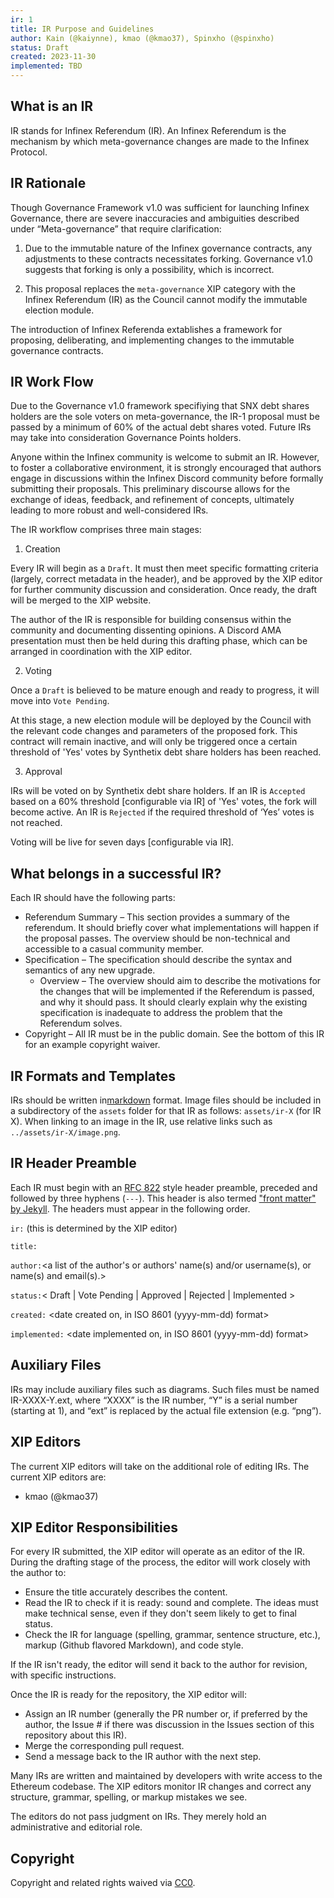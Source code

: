 ```yaml
---
ir: 1
title: IR Purpose and Guidelines
author: Kain (@kaiynne), kmao (@kmao37), Spinxho (@spinxho)
status: Draft
created: 2023-11-30
implemented: TBD
---
```



## What is an IR

IR stands for Infinex Referendum (IR). An Infinex Referendum is the mechanism by which meta-governance changes are made to the Infinex Protocol.

## IR Rationale

Though Governance Framework v1.0 was sufficient for launching Infinex Governance, there are severe inaccuracies and ambiguities described under “Meta-governance” that require clarification:

1. Due to the immutable nature of the Infinex governance contracts, any adjustments to these contracts necessitates forking. Governance v1.0 suggests that forking is only a possibility, which is incorrect. 

2. This proposal replaces the `meta-governance` XIP category with the Infinex Referendum (IR) as the Council cannot modify the immutable election module.

The introduction of Infinex Referenda extablishes a framework for proposing, deliberating, and implementing changes to the immutable governance contracts.

## IR Work Flow

Due to the Governance v1.0 framework specifiying that SNX debt shares holders are the sole voters on meta-governance, the IR-1 proposal must be passed by a minimum of 60% of the actual debt shares voted. Future IRs may take into consideration Governance Points holders. 

Anyone within the Infinex community is welcome to submit an IR. However, to foster a collaborative environment, it is strongly encouraged that authors engage in discussions within the Infinex Discord community before formally submitting their proposals. This preliminary discourse allows for the exchange of ideas, feedback, and refinement of concepts, ultimately leading to more robust and well-considered IRs.

The IR workflow comprises three main stages:

1. Creation

Every IR will begin as a `Draft`. It must then meet specific formatting criteria (largely, correct metadata in the header), and be approved by the XIP editor for further community discussion and consideration. Once ready, the draft will be merged to the XIP website.

The author of the IR is responsible for building consensus within the community and documenting dissenting opinions. A Discord AMA presentation must then be held during this drafting phase, which can be arranged in coordination with the XIP editor.

2. Voting

Once a `Draft` is believed to be mature enough and ready to progress, it will move into `Vote Pending`.

At this stage, a new election module will be deployed by the Council with the relevant code changes and parameters of the proposed fork. This contract will remain inactive, and will only be triggered once a certain threshold of 'Yes' votes by Synthetix debt share holders has been reached.

3. Approval

IRs will be voted on by Synthetix debt share holders. If an IR is `Accepted` based on a 60% threshold [configurable via IR] of 'Yes' votes, the fork will become active. An IR is `Rejected` if the required threshold of ‘Yes’ votes is not reached. 

Voting will be live for seven days [configurable via IR].

## What belongs in a successful IR?

Each IR should have the following parts:

- Referendum Summary – This section provides a summary of the referendum. It should briefly cover what implementations will happen if the proposal passes. The overview should be non-technical and accessible to a casual community member.
- Specification – The specification should describe the syntax and semantics of any new upgrade.
    - Overview – The overview should aim to describe the motivations for the changes that will be implemented if the Referendum is passed, and why it should pass.  It should clearly explain why the existing specification is inadequate to address the problem that the Referendum solves.
- Copyright – All IR must be in the public domain. See the bottom of this IR for an example copyright waiver.

## IR Formats and Templates

IRs should be written in[markdown](https://github.com/adam-p/markdown-here/wiki/Markdown-Cheatsheet) format. Image files should be included in a subdirectory of the `assets` folder for that IR as follows: `assets/ir-X` (for IR X). When linking to an image in the IR, use relative links such as `../assets/ir-X/image.png`.

## IR Header Preamble

Each IR must begin with an [RFC 822](https://www.ietf.org/rfc/rfc822.txt) style header preamble, preceded and followed by three hyphens (`---`). This header is also termed ["front matter" by Jekyll](https://jekyllrb.com/docs/front-matter/). The headers must appear in the following order.

`ir:` (this is determined by the XIP editor)

`title:`

`author:`<a list of the author's or authors' name(s) and/or username(s), or name(s) and email(s).>

`status:`< Draft | Vote Pending | Approved | Rejected | Implemented >

`created:` <date created on, in ISO 8601 (yyyy-mm-dd) format>

`implemented:` <date implemented on, in ISO 8601 (yyyy-mm-dd) format>

## Auxiliary Files

IRs may include auxiliary files such as diagrams. Such files must be named IR-XXXX-Y.ext, where “XXXX” is the IR number, “Y” is a serial number (starting at 1), and “ext” is replaced by the actual file extension (e.g. “png”).

## XIP Editors

The current XIP editors will take on the additional role of editing IRs. The current XIP editors are:

- kmao (@kmao37)

## XIP Editor Responsibilities

For every IR submitted, the XIP editor will operate as an editor of the IR. During the drafting stage of the process, the editor will work closely with the author to: 

- Ensure the title accurately describes the content.
- Read the IR to check if it is ready: sound and complete. The ideas must make technical sense, even if they don't seem likely to get to final status.
- Check the IR for language (spelling, grammar, sentence structure, etc.), markup (Github flavored Markdown), and code style.

If the IR isn't ready, the editor will send it back to the author for revision, with specific instructions.

Once the IR is ready for the repository, the XIP editor will:

- Assign an IR number (generally the PR number or, if preferred by the author, the Issue # if there was discussion in the Issues section of this repository about this IR).
- Merge the corresponding pull request.
- Send a message back to the IR author with the next step.

Many IRs are written and maintained by developers with write access to the Ethereum codebase. The XIP editors monitor IR changes and correct any structure, grammar, spelling, or markup mistakes we see.

The editors do not pass judgment on IRs. They merely hold an administrative and editorial role.

## Copyright

Copyright and related rights waived via [CC0](https://creativecommons.org/publicdomain/zero/1.0/).